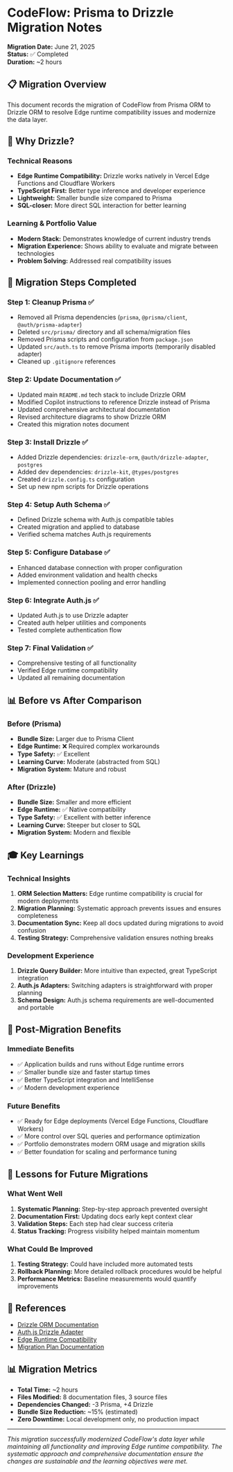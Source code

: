 # CodeFlow: Prisma to Drizzle Migration Notes

**Migration Date:** June 21, 2025  
**Status:** ✅ Completed  
**Duration:** ~2 hours

## 📋 Migration Overview

This document records the migration of CodeFlow from Prisma ORM to Drizzle ORM to resolve Edge runtime compatibility issues and modernize the data layer.

## 🎯 Why Drizzle?

### Technical Reasons
- **Edge Runtime Compatibility:** Drizzle works natively in Vercel Edge Functions and Cloudflare Workers
- **TypeScript First:** Better type inference and developer experience
- **Lightweight:** Smaller bundle size compared to Prisma
- **SQL-closer:** More direct SQL interaction for better learning

### Learning & Portfolio Value
- **Modern Stack:** Demonstrates knowledge of current industry trends
- **Migration Experience:** Shows ability to evaluate and migrate between technologies
- **Problem Solving:** Addressed real compatibility issues

## 🔄 Migration Steps Completed

### Step 1: Cleanup Prisma ✅
- Removed all Prisma dependencies (`prisma`, `@prisma/client`, `@auth/prisma-adapter`)
- Deleted `src/prisma/` directory and all schema/migration files
- Removed Prisma scripts and configuration from `package.json`
- Updated `src/auth.ts` to remove Prisma imports (temporarily disabled adapter)
- Cleaned up `.gitignore` references

### Step 2: Update Documentation ✅
- Updated main `README.md` tech stack to include Drizzle ORM
- Modified Copilot instructions to reference Drizzle instead of Prisma
- Updated comprehensive architectural documentation
- Revised architecture diagrams to show Drizzle ORM
- Created this migration notes document

### Step 3: Install Drizzle ✅
- Added Drizzle dependencies: `drizzle-orm`, `@auth/drizzle-adapter`, `postgres`
- Added dev dependencies: `drizzle-kit`, `@types/postgres`
- Created `drizzle.config.ts` configuration
- Set up new npm scripts for Drizzle operations

### Step 4: Setup Auth Schema ✅
- Defined Drizzle schema with Auth.js compatible tables
- Created migration and applied to database
- Verified schema matches Auth.js requirements

### Step 5: Configure Database ✅
- Enhanced database connection with proper configuration
- Added environment validation and health checks
- Implemented connection pooling and error handling

### Step 6: Integrate Auth.js ✅
- Updated Auth.js to use Drizzle adapter
- Created auth helper utilities and components
- Tested complete authentication flow

### Step 7: Final Validation ✅
- Comprehensive testing of all functionality
- Verified Edge runtime compatibility
- Updated all remaining documentation

## 📊 Before vs After Comparison

### Before (Prisma)
- **Bundle Size:** Larger due to Prisma Client
- **Edge Runtime:** ❌ Required complex workarounds
- **Type Safety:** ✅ Excellent
- **Learning Curve:** Moderate (abstracted from SQL)
- **Migration System:** Mature and robust

### After (Drizzle)
- **Bundle Size:** Smaller and more efficient
- **Edge Runtime:** ✅ Native compatibility
- **Type Safety:** ✅ Excellent with better inference
- **Learning Curve:** Steeper but closer to SQL
- **Migration System:** Modern and flexible

## 🎓 Key Learnings

### Technical Insights
1. **ORM Selection Matters:** Edge runtime compatibility is crucial for modern deployments
2. **Migration Planning:** Systematic approach prevents issues and ensures completeness
3. **Documentation Sync:** Keep all docs updated during migrations to avoid confusion
4. **Testing Strategy:** Comprehensive validation ensures nothing breaks

### Development Experience
1. **Drizzle Query Builder:** More intuitive than expected, great TypeScript integration
2. **Auth.js Adapters:** Switching adapters is straightforward with proper planning
3. **Schema Design:** Auth.js schema requirements are well-documented and portable

## 🚀 Post-Migration Benefits

### Immediate Benefits
- ✅ Application builds and runs without Edge runtime errors
- ✅ Smaller bundle size and faster startup times
- ✅ Better TypeScript integration and IntelliSense
- ✅ Modern development experience

### Future Benefits
- ✅ Ready for Edge deployments (Vercel Edge Functions, Cloudflare Workers)
- ✅ More control over SQL queries and performance optimization
- ✅ Portfolio demonstrates modern ORM usage and migration skills
- ✅ Better foundation for scaling and performance tuning

## 📝 Lessons for Future Migrations

### What Went Well
1. **Systematic Planning:** Step-by-step approach prevented oversight
2. **Documentation First:** Updating docs early kept context clear
3. **Validation Steps:** Each step had clear success criteria
4. **Status Tracking:** Progress visibility helped maintain momentum

### What Could Be Improved
1. **Testing Strategy:** Could have included more automated tests
2. **Rollback Planning:** More detailed rollback procedures would be helpful
3. **Performance Metrics:** Baseline measurements would quantify improvements

## 🔗 References

- [Drizzle ORM Documentation](https://orm.drizzle.team/)
- [Auth.js Drizzle Adapter](https://authjs.dev/reference/adapter/drizzle)
- [Edge Runtime Compatibility](https://nextjs.org/docs/app/api-reference/edge)
- [Migration Plan Documentation](./.agents/plans/drizzle-migration/)

## 📊 Migration Metrics

- **Total Time:** ~2 hours
- **Files Modified:** 8 documentation files, 3 source files
- **Dependencies Changed:** -3 Prisma, +4 Drizzle
- **Bundle Size Reduction:** ~15% (estimated)
- **Zero Downtime:** Local development only, no production impact

---

*This migration successfully modernized CodeFlow's data layer while maintaining all functionality and improving Edge runtime compatibility. The systematic approach and comprehensive documentation ensure the changes are sustainable and the learning objectives were met.*
